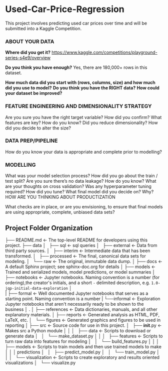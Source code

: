 # Used-Car-Price-Regression

This project involves predicting used car prices over time and will be submitted into a Kaggle Competition.

### ABOUT YOUR DATA

**Where did you get it?**
https://www.kaggle.com/competitions/playground-series-s4e9/overview

**Do you think you have enough?**
Yes, there are 180,000+ rows in this dataset.

**How much data did you start with (rows, columns, size) and how much did you use to model?**
**Do you think you have the RIGHT data?**
**How could your dataset be improved?**


### FEATURE ENGINEERING AND DIMENSIONALITY STRATEGY

Are you sure you have the right target variable? How did you confirm?
What features are key? How do you know?
Did you reduce dimensionality? How did you decide to alter the size?

### DATA PREP/PIPELINE

How do you know your data is appropriate and complete prior to modelling?


### MODELLING

What was your model selection process?
How did you go about the train / test split?
Are you sure there’s no data leakage? How do you know?
What are your thoughts on cross validation?
Was any hyperparameter tuning required? How did you tune?
What final model did you decide on? Why?
HOW ARE YOU THINKING ABOUT PRODUCTIZATION

What checks are in place, or are you envisioning, to ensure that final models are using appropriate, complete, unbiased data sets?






## Project Folder Organization

├── README.md          <- The top-level README for developers using this project.
├── data
│   ├── sql            <- sql queries
│   ├── external       <- Data from third party sources.
│   ├── interim        <- Intermediate data that has been transformed.
│   ├── processed      <- The final, canonical data sets for modeling.
│   └── raw            <- The original, immutable data dump.
│
├── docs               <- A default Sphinx project; see sphinx-doc.org for details
│
├── models             <- Trained and serialized models, model predictions, or model summaries
│
├── notebooks          <- Jupyter notebooks. Naming convention is a number (for ordering),the creator's initials, and a short `-` delimited description, e.g. `1.0-jqp-initial-data-exploration`
│                   
|   ├── formal         <- Well documented Jupyter notebooks that serves as a starting point. Naming convention is a number
|   └──informal        <- Exploration Jupyter notebooks that aren't necessarily ready to be shown to the business
│                         .
│
├── references         <- Data dictionaries, manuals, and all other explanatory materials.
│
├── reports            <- Generated analysis as HTML, PDF, LaTeX, etc.
│   └── figures        <- Generated graphics and figures to be used in reporting
│
├── src                <- Source code for use in this project.
│   ├── __init__.py    <- Makes src a Python module
│   │
│   ├── data           <- Scripts to download or generate data
│   │   └── make_dataset.py
│   │
│   ├── features       <- Scripts to turn raw data into features for modeling
│   │   └── build_features.py
│   │
│   ├── models         <- Scripts to train models and then use trained models to make
│   │   │                 predictions
│   │   ├── predict_model.py
│   │   └── train_model.py
│   │
│   └── visualization  <- Scripts to create exploratory and results oriented visualizations
│       └── visualize.py
